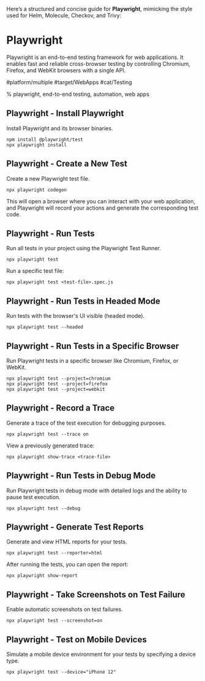 Here’s a structured and concise guide for **Playwright**, mimicking the style used for Helm, Molecule, Checkov, and Trivy:

# Playwright

Playwright is an end-to-end testing framework for web applications. It enables fast and reliable cross-browser testing by controlling Chromium, Firefox, and WebKit browsers with a single API.

#platform/multiple #target/WebApps #cat/Testing

% playwright, end-to-end testing, automation, web apps

## Playwright - Install Playwright

Install Playwright and its browser binaries.

```
npm install @playwright/test
npx playwright install
```

## Playwright - Create a New Test

Create a new Playwright test file.

```
npx playwright codegen
```

This will open a browser where you can interact with your web application, and Playwright will record your actions and generate the corresponding test code.

## Playwright - Run Tests

Run all tests in your project using the Playwright Test Runner.

```
npx playwright test
```

Run a specific test file:

```
npx playwright test <test-file>.spec.js
```

## Playwright - Run Tests in Headed Mode

Run tests with the browser's UI visible (headed mode).

```
npx playwright test --headed
```

## Playwright - Run Tests in a Specific Browser

Run Playwright tests in a specific browser like Chromium, Firefox, or WebKit.

```
npx playwright test --project=chromium
npx playwright test --project=firefox
npx playwright test --project=webkit
```

## Playwright - Record a Trace

Generate a trace of the test execution for debugging purposes.

```
npx playwright test --trace on
```

View a previously generated trace:

```
npx playwright show-trace <trace-file>
```

## Playwright - Run Tests in Debug Mode

Run Playwright tests in debug mode with detailed logs and the ability to pause test execution.

```
npx playwright test --debug
```

## Playwright - Generate Test Reports

Generate and view HTML reports for your tests.

```
npx playwright test --reporter=html
```

After running the tests, you can open the report:

```
npx playwright show-report
```

## Playwright - Take Screenshots on Test Failure

Enable automatic screenshots on test failures.

```
npx playwright test --screenshot=on
```

## Playwright - Test on Mobile Devices

Simulate a mobile device environment for your tests by specifying a device type.

```
npx playwright test --device="iPhone 12"
```
